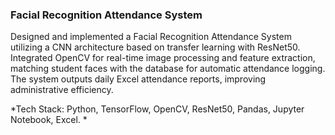 ### Facial Recognition Attendance System 

Designed and implemented a Facial Recognition Attendance System utilizing a CNN architecture based on transfer learning with ResNet50. Integrated OpenCV for real-time image processing and feature extraction, matching student faces with the database for automatic attendance logging. The system outputs daily Excel attendance reports, improving administrative efficiency.

*Tech Stack: Python, TensorFlow, OpenCV, ResNet50, Pandas, Jupyter Notebook, Excel.  *

